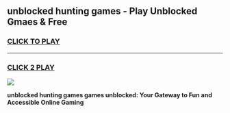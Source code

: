 
## unblocked hunting games - Play Unblocked Gmaes & Free
<h3>
<a href="https://news.freeplayer.one?title=unblocked_hunting_games&ref=23F">CLICK TO PLAY</a></h3>
<hr>

<h3>
<a href="https://news.freeplayer.one?title=unblocked_hunting_games&ref=23F">CLICK 2 PLAY</a>
  
</h3>

<a href="https://news.freeplayer.one?title=unblocked_hunting_games&ref=23F/"><img src="https://clearcache.store/games.png"></a>


**unblocked hunting games games unblocked: Your Gateway to Fun and Accessible Online Gaming**

